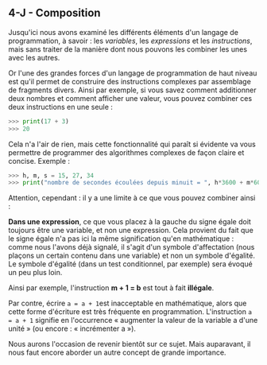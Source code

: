 ## 4-J - Composition

Jusqu'ici nous avons examiné les différents éléments d'un langage de
programmation, à savoir : les *variables*, les *expressions* et les
*instructions*, mais sans traiter de la manière dont nous pouvons les
combiner les unes avec les autres.

Or l'une des grandes forces d'un langage de programmation de haut niveau
est qu'il permet de construire des instructions complexes par assemblage
de fragments divers. Ainsi par exemple, si vous savez comment
additionner deux nombres et comment afficher une valeur, vous pouvez
combiner ces deux instructions en une seule :



```python
>>> print(17 + 3)
>>> 20
```



Cela n'a l'air de rien, mais cette fonctionnalité qui paraît si évidente
va vous permettre de programmer des algorithmes complexes de façon
claire et concise. Exemple :



```python
>>> h, m, s = 15, 27, 34
>>> print("nombre de secondes écoulées depuis minuit = ", h*3600 + m*60 + s)
```



Attention, cependant : il y a une limite à ce que vous pouvez combiner
ainsi :

**Dans une expression**, ce que vous placez à la gauche du signe égale
doit toujours être une variable, et non une expression. Cela provient du
fait que le signe égale n'a pas ici la même signification qu'en
mathématique : comme nous l'avons déjà signalé, il s'agit d'un symbole
d'affectation (nous plaçons un certain contenu dans une variable) et non
un symbole d'égalité. Le symbole d'égalité (dans un test conditionnel,
par exemple) sera évoqué un peu plus loin.

Ainsi par exemple, l'instruction **m + 1 =
b** est tout à fait **illégale**.

Par contre, écrire `a = a + 1`est
inacceptable en mathématique, alors que cette forme d'écriture est très
fréquente en programmation. L'instruction `a = a + 1` signifie en l'occurrence «
augmenter la valeur de la variable a d'une unité » (ou encore : «
incrémenter a »).

Nous aurons l'occasion de revenir bientôt sur ce sujet. Mais auparavant,
il nous faut encore aborder un autre concept de grande importance.

